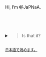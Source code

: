 Hi, I’m @JaPNaA.

<br><br>

<details><summary> <blockquote style="display: inline-block;"> Is that it? </blockquote> </summary>

Yes.

> Don't you want people to _know_ who you are?

They know I'm @JaPNaA.

> Yes, but like who _is_ "JaPNaA?"

Me.

> Oh my god. You know what? Let's just go through GitHub's template.
> - 👋 Hi, I’m @JaPNaA
> - 👀 I’m interested in ...

... I'm interested in, uh, code?

> Of course you are -- you're on GitHub -- but, anything else?

日本語も、かな？

> In English?

ノ

> .......
>
> Moving on
> - 👋 Hi, I’m @JaPNaA
> - 👀 I’m interested in _code and 日本語_
> - 🌱 I’m currently learning ...

... code, and 日本語.

> You already said code, and those three characters look the same as what you wrote before.
>
> Can you be a bit more creative?

<br>
<br>
<br>
no
<br>
<br>
<br>

> Oh please, Lord, please just spare me!!
>
> ...
>
> Two more questions, I can do this.
>
> - 👋 Hi, I’m @JaPNaA
> - 👀 I’m interested in _code and 日本語_
> - 🌱 I’m currently learning _code and 日本語_
> - 💞️ I’m looking to collaborate on ...

... anything interesting, really.

> This still doesn't tell people anything about you.
>
> I mean, at least it shows you're willing to do anything.

Well if they contact me first.

> No one is going to contact you first! You're just some random high schooler on GitHub!
>
> ........
>
> Oh, and how _do_ they contact you? _(Finally, the last question, then I can leave!)_
>
> - 👋 Hi, I’m @JaPNaA
> - 👀 I’m interested in _code and 日本語_
> - 🌱 I’m currently learning _code and 日本語_
> - 💞️ I’m looking to collaborate on _anything interesting, really._
> - 📫 How to reach me ...

I dunno.

> What do you mean, _I don't know?_

I mean I have [social media accounts](https://japnaa.github.io/about), but I don't use it.

I do check my [email], but strangers emailing me is scary.

[email]: mailto:leonehuang100@gmail.com

And if you meet me in real life, I'll probably ignore you so.

> So it's impossible?

I mean, I said I check my [email], but.

> No, no one needs to contact you.
>
> - 👋 Hi, I’m @JaPNaA
> - 👀 I’m interested in _code and 日本語_
> - 🌱 I’m currently learning _code and 日本語_
> - 💞️ I’m looking to collaborate on _anything interesting, really._
> - 📫 How to reach me<i>: impossible</i>

_JaPNaA's imaginary friend stands up, stretches, and walks away._

> Ahh~! Finally, I'm done!

</details>

<sub>[日本語で読めます。](./README%20陰キャ版.ja.md)</sub>
